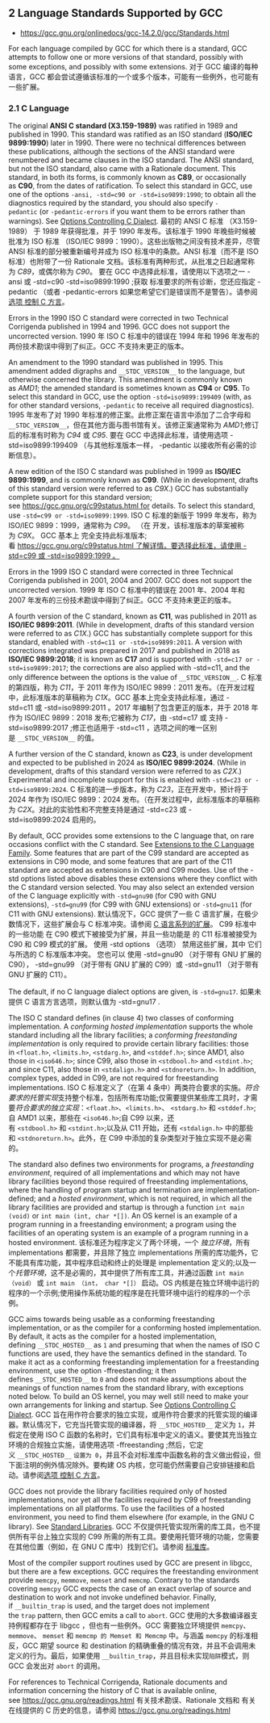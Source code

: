 ## 2 Language Standards Supported by GCC

* https://gcc.gnu.org/onlinedocs/gcc-14.2.0/gcc/Standards.html

For each language compiled by GCC for which there is a standard, GCC attempts to follow one or more versions of that standard, possibly with some exceptions, and possibly with some extensions.
对于 GCC 编译的每种语言，GCC 都会尝试遵循该标准的一个或多个版本，可能有一些例外，也可能有一些扩展。

### 2.1 C Language

The original **ANSI C standard (X3.159-1989)** was ratified in 1989 and published in 1990. This standard was ratified as an ISO standard (**ISO/IEC 9899:1990**) later in 1990. There were no technical differences between these publications, although the sections of the ANSI standard were renumbered and became clauses in the ISO standard. The ANSI standard, but not the ISO standard, also came with a Rationale document. This standard, in both its forms, is commonly known as **C89**, or occasionally as **C90**, from the dates of ratification. To select this standard in GCC, use one of the options `-ansi, -std=c90 or -std=iso9899:1990`; to obtain all the diagnostics required by the standard, you should also specify `-pedantic` (or `-pedantic-errors` if you want them to be errors rather than warnings). See [Options Controlling C Dialect](https://gcc.gnu.org/onlinedocs/gcc-14.2.0/gcc/C-Dialect-Options.html).
最初的 ANSI C 标准 （X3.159-1989） 于 1989 年获得批准，并于 1990 年发布。该标准于 1990 年晚些时候被批准为 ISO 标准 （ISO/IEC 9899：1990）。这些出版物之间没有技术差异，尽管 ANSI 标准的部分被重新编号并成为 ISO 标准中的条款。ANSI 标准（而不是 ISO 标准）也附带了一份 Rationale 文档。该标准有两种形式，从批准之日起通常称为 *C89*，或偶尔称为 *C90*。 要在 GCC 中选择此标准，请使用以下选项之一 -ansi 或 -std=c90 -std=iso9899:1990 ;获取 标准要求的所有诊断，您还应指定 -pedantic （或者 -pedantic-errors 如果您希望它们是错误而不是警告）。请参阅[选项 控制 C 方言](https://gcc.gnu.org/onlinedocs/gcc-14.2.0/gcc/C-Dialect-Options.html)。

Errors in the 1990 ISO C standard were corrected in two Technical Corrigenda published in 1994 and 1996. GCC does not support the uncorrected version.
1990 年 ISO C 标准中的错误在 1994 年和 1996 年发布的两份技术勘误中得到了纠正。GCC 不支持未更正的版本。

An amendment to the 1990 standard was published in 1995. This amendment added digraphs and `__STDC_VERSION__` to the language, but otherwise concerned the library. This amendment is commonly known as *AMD1*; the amended standard is sometimes known as **C94** or **C95**. To select this standard in GCC, use the option `-std=iso9899:199409` (with, as for other standard versions, `-pedantic` to receive all required diagnostics).
1995 年发布了对 1990 年标准的修正案。此修正案在语言中添加了二合字母和`__STDC_VERSION__`，但在其他方面与图书馆有关。该修正案通常称为 *AMD1*;修订后的标准有时称为 *C94* 或 *C95*. 要在 GCC 中选择此标准，请使用选项 -std=iso9899:199409 （与其他标准版本一样， -pedantic 以接收所有必需的诊断信息）。

A new edition of the ISO C standard was published in 1999 as **ISO/IEC 9899:1999**, and is commonly known as **C99**. (While in development, drafts of this standard version were referred to as *C9X*.) GCC has substantially complete support for this standard version; see https://gcc.gnu.org/c99status.html for details. To select this standard, use `-std=c99 or -std=iso9899:1999`.
ISO C 标准的新版于 1999 年发布，称为 ISO/IEC 9899：1999，通常称为 *C99*。 （在 开发，该标准版本的草案被称为 *C9X*。 GCC 基本上 完全支持此标准版本;看 https://gcc.gnu.org/c99status.html 了解详情。要选择此标准，请使用 -std=c99 或 -std=iso9899:1999 。

Errors in the 1999 ISO C standard were corrected in three Technical Corrigenda published in 2001, 2004 and 2007. GCC does not support the uncorrected version.
1999 年 ISO C 标准中的错误在 2001 年、2004 年和 2007 年发布的三份技术勘误中得到了纠正。GCC 不支持未更正的版本。

A fourth version of the C standard, known as **C11**, was published in 2011 as **ISO/IEC 9899:2011**. (While in development, drafts of this standard version were referred to as *C1X*.) GCC has substantially complete support for this standard, enabled with `-std=c11 or -std=iso9899:2011`. A version with corrections integrated was prepared in 2017 and published in 2018 as **ISO/IEC 9899:2018**; it is known as **C17** and is supported with `-std=c17 or -std=iso9899:2017`; the corrections are also applied with -std=c11, and the only difference between the options is the value of `__STDC_VERSION__`.
C 标准的第四版，称为 *C11*，于 2011 年作为 ISO/IEC 9899：2011 发布。（在开发过程中，此标准版本的草稿称为 *C1X*。GCC 基本上完全支持此标准，通过 -std=c11 或 -std=iso9899:2011 。2017 年编制了包含更正的版本，并于 2018 年作为 ISO/IEC 9899：2018 发布;它被称为 *C17*，由 -std=c17 或 支持 -std=iso9899:2017 ;修正也适用于 -std=c11 ，选项之间的唯一区别是 `__STDC_VERSION__` 的值。

A further version of the C standard, known as **C23**, is under development and expected to be published in 2024 as **ISO/IEC 9899:2024**. (While in development, drafts of this standard version were referred to as *C2X*.) Experimental and incomplete support for this is enabled with `-std=c23 or -std=iso9899:2024`.
C 标准的进一步版本，称为 *C23*，正在开发中，预计将于 2024 年作为 ISO/IEC 9899：2024 发布。（在开发过程中，此标准版本的草稿称为 *C2X*。对此的实验性和不完整支持是通过 -std=c23 或 -std=iso9899:2024 启用的。

By default, GCC provides some extensions to the C language that, on rare occasions conflict with the C standard. See [Extensions to the C Language Family](https://gcc.gnu.org/onlinedocs/gcc-14.2.0/gcc/C-Extensions.html). Some features that are part of the C99 standard are accepted as extensions in C90 mode, and some features that are part of the C11 standard are accepted as extensions in C90 and C99 modes. Use of the -std options listed above disables these extensions where they conflict with the C standard version selected. You may also select an extended version of the C language explicitly with `-std=gnu90` (for C90 with GNU extensions), `-std=gnu99` (for C99 with GNU extensions) or `-std=gnu11` (for C11 with GNU extensions).
默认情况下，GCC 提供了一些 C 语言扩展，在极少数情况下，这些扩展会与 C 标准冲突。请参阅 [C 语言系列的扩展](https://gcc.gnu.org/onlinedocs/gcc-14.2.0/gcc/C-Extensions.html)。 C99 标准中的一些功能 在 C90 模式下被接受为扩展，并且一些功能是 的 C11 标准被接受为 C90 和 C99 模式的扩展。 使用 -std options （选项） 禁用这些扩展，其中 它们与所选的 C 标准版本冲突。 您也可以 使用 -std=gnu90 （对于带有 GNU 扩展的 C90）， -std=gnu99 （对于带有 GNU 扩展的 C99）或 -std=gnu11 （对于带有 GNU 扩展的 C11）。

The default, if no C language dialect options are given, is `-std=gnu17`.
如果未提供 C 语言方言选项，则默认值为 -std=gnu17 .

The ISO C standard defines (in clause 4) two classes of conforming implementation. A *conforming hosted implementation* supports the whole standard including all the library facilities; a *conforming freestanding implementation* is only required to provide certain library facilities: those in `<float.h>`, `<limits.h>`, `<stdarg.h>`, and `<stddef.h>`; since AMD1, also those in `<iso646.h>`; since C99, also those in `<stdbool.h>` and `<stdint.h>`; and since C11, also those in `<stdalign.h>` and `<stdnoreturn.h>`. In addition, complex types, added in C99, are not required for freestanding implementations.
ISO C 标准定义了（在第 4 条中）两类符合要求的实施。*符合要求的托管实现*支持整个标准，包括所有库功能;仅需要提供某些库工具时，才需要*符合要求的独立实现*：`<float.h>`、`<limits.h>`、 `<stdarg.h>` 和 `<stddef.h>`;自 AMD1 以来，那些在 `<iso646.h>`;自 C99 以来，还有 `<stdbool.h>` 和 `<stdint.h>`;以及从 C11 开始，还有 `<stdalign.h>` 中的那些 和 `<stdnoreturn.h>`。此外，在 C99 中添加的复杂类型对于独立实现不是必需的。

The standard also defines two environments for programs, a *freestanding environment*, required of all implementations and which may not have library facilities beyond those required of freestanding implementations, where the handling of program startup and termination are implementation-defined; and a *hosted environment*, which is not required, in which all the library facilities are provided and startup is through a function `int main (void)` or `int main (int, char *[])`. An OS kernel is an example of a program running in a freestanding environment; a program using the facilities of an operating system is an example of a program running in a hosted environment.
该标准还为程序定义了两个环境，一个 *独立环境*，所有 implementations 都需要，并且除了独立 implementations 所需的库功能外，它不能具有库功能，其中程序启动和终止的处理是 implementation 定义的;以及一个*托管环境*，这不是必需的，其中提供了所有库工具，并通过函数 `int main （void）` 或 `int main （int， char *[]）` 启动。OS 内核是在独立环境中运行的程序的一个示例;使用操作系统功能的程序是在托管环境中运行的程序的一个示例。

GCC aims towards being usable as a conforming freestanding implementation, or as the compiler for a conforming hosted implementation. By default, it acts as the compiler for a hosted implementation, defining `__STDC_HOSTED__` as `1` and presuming that when the names of ISO C functions are used, they have the semantics defined in the standard. To make it act as a conforming freestanding implementation for a freestanding environment, use the option -ffreestanding; it then defines `__STDC_HOSTED__` to `0` and does not make assumptions about the meanings of function names from the standard library, with exceptions noted below. To build an OS kernel, you may well still need to make your own arrangements for linking and startup. See [Options Controlling C Dialect](https://gcc.gnu.org/onlinedocs/gcc-14.2.0/gcc/C-Dialect-Options.html).
GCC 旨在用作符合要求的独立实现，或用作符合要求的托管实现的编译器。默认情况下，它充当托管实现的编译器，将 `__STDC_HOSTED__` 定义为 `1`，并假定在使用 ISO C 函数的名称时，它们具有标准中定义的语义。要使其充当独立环境的合规独立实施，请使用选项 -ffreestanding ;然后，它定义 `__STDC_HOSTED__` `设置为 0`，并且不会对标准库中函数名称的含义做出假设，但下面注明的例外情况除外。要构建 OS 内核，您可能仍然需要自己安排链接和启动。请参阅[选项 控制 C 方言](https://gcc.gnu.org/onlinedocs/gcc-14.2.0/gcc/C-Dialect-Options.html)。

GCC does not provide the library facilities required only of hosted implementations, nor yet all the facilities required by C99 of freestanding implementations on all platforms. To use the facilities of a hosted environment, you need to find them elsewhere (for example, in the GNU C library). See [Standard Libraries](https://gcc.gnu.org/onlinedocs/gcc-14.2.0/gcc/Standard-Libraries.html).
GCC 不仅提供托管实现所需的库工具，也不提供所有平台上独立实现的 C99 所需的所有工具。要使用托管环境的功能，您需要在其他位置（例如，在 GNU C 库中）找到它们。请参阅 [标准库](https://gcc.gnu.org/onlinedocs/gcc-14.2.0/gcc/Standard-Libraries.html)。

Most of the compiler support routines used by GCC are present in libgcc, but there are a few exceptions. GCC requires the freestanding environment provide `memcpy`, `memmove`, `memset` and `memcmp`. Contrary to the standards covering `memcpy` GCC expects the case of an exact overlap of source and destination to work and not invoke undefined behavior. Finally, if `__builtin_trap` is used, and the target does not implement the `trap` pattern, then GCC emits a call to `abort`.
GCC 使用的大多数编译器支持例程都存在于 libgcc ，但也有一些例外。GCC 需要独立环境提供 `memcpy`、`memmove`、 `memset` 和 `memcmp 的 Memset 和 Memcmp` 中。与涵盖 `memcpy` 的标准相反，GCC 期望 source 和 destination 的精确重叠的情况有效，并且不会调用未定义的行为。最后，如果使用 `__builtin_trap`，并且目标未实现`陷阱`模式，则 GCC 会发出对 `abort` 的调用。

For references to Technical Corrigenda, Rationale documents and information concerning the history of C that is available online, see https://gcc.gnu.org/readings.html
有关技术勘误、Rationale 文档和 有关在线提供的 C 历史的信息，请参阅 https://gcc.gnu.org/readings.html

